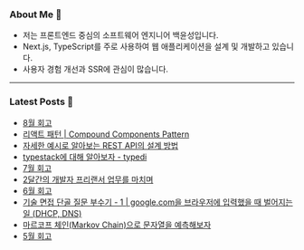 ### About Me 👋
- 저는 프론트엔드 중심의 소프트웨어 엔지니어 백윤성입니다.
- Next.js, TypeScript를 주로 사용하여 웹 애플리케이션을 설계 및 개발하고 있습니다.
- 사용자 경험 개선과 SSR에 관심이 많습니다.

---

### Latest Posts 📰
- [8월 회고](https://bysxx.tistory.com/33)
- [리액트 패턴 | Compound Components Pattern](https://bysxx.tistory.com/32)
- [자세한 예시로 알아보는 REST API의 설계 방법](https://bysxx.tistory.com/31)
- [typestack에 대해 알아보자 - typedi](https://bysxx.tistory.com/30)
- [7월 회고](https://bysxx.tistory.com/29)
- [2달간의 개발자 프리랜서 업무를 마치며](https://bysxx.tistory.com/28)
- [6월 회고](https://bysxx.tistory.com/27)
- [기술 면접 단골 질문 부수기 - 1 | google.com을 브라우저에 입력했을 때 벌어지는 일 (DHCP, DNS)](https://bysxx.tistory.com/26)
- [마르코프 체인(Markov Chain)으로 문자열을 예측해보자](https://bysxx.tistory.com/25)
- [5월 회고](https://bysxx.tistory.com/24)